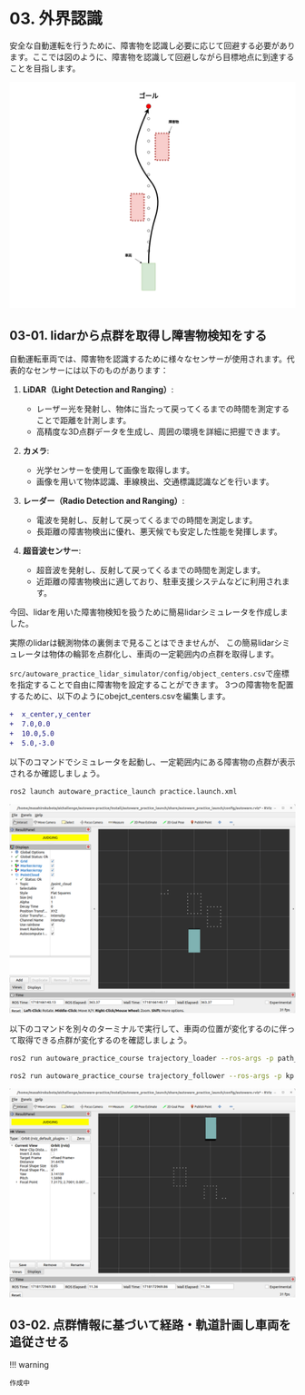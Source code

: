 # 03. 外界認識

安全な自動運転を行うために、障害物を認識し必要に応じて回避する必要があります。ここでは図のように、障害物を認識して回避しながら目標地点に到達することを目指します。

![avoidance_planning](images/3-1/avoidance_planning.png)

## 03-01. lidarから点群を取得し障害物検知をする

自動運転車両では、障害物を認識するために様々なセンサーが使用されます。代表的なセンサーには以下のものがあります：

1. **LiDAR（Light Detection and Ranging）**:

   - レーザー光を発射し、物体に当たって戻ってくるまでの時間を測定することで距離を計測します。
   - 高精度な3D点群データを生成し、周囲の環境を詳細に把握できます。

2. **カメラ**:

   - 光学センサーを使用して画像を取得します。
   - 画像を用いて物体認識、車線検出、交通標識認識などを行います。

3. **レーダー（Radio Detection and Ranging）**:

   - 電波を発射し、反射して戻ってくるまでの時間を測定します。
   - 長距離の障害物検出に優れ、悪天候でも安定した性能を発揮します。

4. **超音波センサー**:
   - 超音波を発射し、反射して戻ってくるまでの時間を測定します。
   - 近距離の障害物検出に適しており、駐車支援システムなどに利用されます。

今回、lidarを用いた障害物検知を扱うために簡易lidarシミュレータを作成しました。

実際のlidarは観測物体の裏側まで見ることはできませんが、
この簡易lidarシミュレータは物体の輪郭を点群化し、車両の一定範囲内の点群を取得します。

`src/autoware_practice_lidar_simulator/config/object_centers.csv`で座標を指定することで自由に障害物を設定することができます。
3つの障害物を配置するために、以下のようにobejct_centers.csvを編集します。

```diff
+  x_center,y_center
+  7.0,0.0
+  10.0,5.0
+  5.0,-3.0
```

以下のコマンドでシミュレータを起動し、一定範囲内にある障害物の点群が表示されるか確認しましょう。

```bash
ros2 launch autoware_practice_launch practice.launch.xml
```

![simple_lidar_sim1](images/3-1/simple_lidar_sim1.png)

以下のコマンドを別々のターミナルで実行して、車両の位置が変化するのに伴って取得できる点群が変化するのを確認しましょう。

```bash
ros2 run autoware_practice_course trajectory_loader --ros-args -p path_file:=src/autoware_practice_course/config/trajectory_zigzag.csv
```

```bash
ros2 run autoware_practice_course trajectory_follower --ros-args -p kp:=5.0 -p lookahead_distance:=5.0
```

![imple_lidar_sim2](images/3-1/simple_lidar_sim2.png)

## 03-02. 点群情報に基づいて経路・軌道計画し車両を追従させる

!!! warning

    作成中
